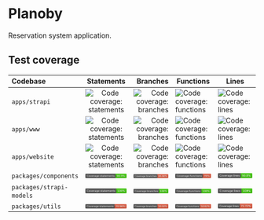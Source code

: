 # Planoby

Reservation system application.

## Test coverage

| Codebase                 |                                     Statements                                      |                                                                        Branches | Functions                                                                         | Lines                                                                     |
| :----------------------- | :---------------------------------------------------------------------------------: | ------------------------------------------------------------------------------: | --------------------------------------------------------------------------------- | ------------------------------------------------------------------------- |
| `apps/strapi`            |      ![Code coverage: statements](./apps/strapi/.badges/badge-statements.svg)       |            ![Code coverage: branches](./apps/strapi/.badges/badge-branches.svg) | ![Code coverage: functions](./apps/strapi/.badges/badge-functions.svg)            | ![Code coverage: lines](./apps/strapi/.badges/badge-lines.svg)            |
| `apps/www`               |        ![Code coverage: statements](./apps/www/.badges/badge-statements.svg)        |               ![Code coverage: branches](./apps/www/.badges/badge-branches.svg) | ![Code coverage: functions](./apps/www/.badges/badge-functions.svg)               | ![Code coverage: lines](./apps/www/.badges/badge-lines.svg)               |
| `apps/website`           |      ![Code coverage: statements](./apps/website/.badges/badge-statements.svg)      |           ![Code coverage: branches](./apps/website/.badges/badge-branches.svg) | ![Code coverage: functions](./apps/website/.badges/badge-functions.svg)           | ![Code coverage: lines](./apps/website/.badges/badge-lines.svg)           |
| `packages/components`    |  ![Code coverage: statements](./packages/components/.badges/badge-statements.svg)   |    ![Code coverage: branches](./packages/components/.badges/badge-branches.svg) | ![Code coverage: functions](./packages/components/.badges/badge-functions.svg)    | ![Code coverage: lines](./packages/components/.badges/badge-lines.svg)    |
| `packages/strapi-models` | ![Code coverage: statements](./packages/strapi-models/.badges/badge-statements.svg) | ![Code coverage: branches](./packages/strapi-models/.badges/badge-branches.svg) | ![Code coverage: functions](./packages/strapi-models/.badges/badge-functions.svg) | ![Code coverage: lines](./packages/strapi-models/.badges/badge-lines.svg) |
| `packages/utils`         |     ![Code coverage: statements](./packages/utils/.badges/badge-statements.svg)     |         ![Code coverage: branches](./packages/utils/.badges/badge-branches.svg) | ![Code coverage: functions](./packages/utils/.badges/badge-functions.svg)         | ![Code coverage: lines](./packages/utils/.badges/badge-lines.svg)         |

